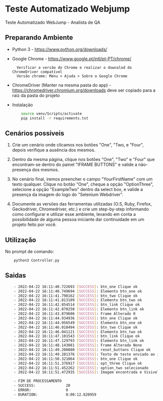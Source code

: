 # Teste Automatizado Webjump

Teste Automatizado WebJump - Analista de QA


## Preparando Ambiente

* Python 3
        - https://www.python.org/downloads/


* Google Chrome
        - https://www.google.pt/intl/pt-PT/chrome/

        Verificar a versão do Chrome e realizar o downalod do ChromeDriver compatível
        Versão chrome: Menu > Ajuda > Sobre o Google Chrome 

* ChromeDriver (Manter na mesma pasta do app)
        - https://chromedriver.chromium.org/downloads
        deve ser copiado para a raiz da pasta do projeto


* Instalação
    ```sh
        source venv/Scripts/activate
        pip install -r requirements.txt
    ```

## Cenários possiveis

1) Crie um cenário onde clicamos nos botões "One", "Two, e "Four", depois verifique a ausência dos mesmos.

2) Dentro da mesma página, clique nos botões "One", "Two" e "Four" que encontram-se dentro do painel "IFRAME BUTTONS" e valide a não-presença dos mesmos.

3) No cenário final, iremos preencher o campo "YourFirstName" com um texto qualquer. Clique no botão "One", cheque a opção "OptionThree", selecione a opção "ExampleTwo" dentro da select box, e valide a presença da imagem do logo do "Selenium Webdriver".

4) Documente as versões das ferramentas utilizadas (O.S, Ruby, Firefox, Geckodriver, Chromedriver, etc.) e crie um step-by-step informando como configurar e utilizar esse ambiente, levando em conta a possibilidade de alguma pessoa iniciante dar continuidade em um projeto feito por você.


## Utilização

No prompt de comando:
```sh
    python3 Controller.py
```

## Saidas
```sh
    - 2022-04-22 16:11:40.722693 [SUCCESS]: btn_one Clique ok
    - 2022-04-22 16:11:40.749694 [SUCCESS]: Elemento btn_one ok
    - 2022-04-22 16:11:41.798162 [SUCCESS]: btn_two Clique ok
    - 2022-04-22 16:11:41.813189 [SUCCESS]: Elemento btn_two ok
    - 2022-04-22 16:11:42.854514 [SUCCESS]: btn_link Clique ok
    - 2022-04-22 16:11:42.870250 [SUCCESS]: Elemento btn_link ok
    - 2022-04-22 16:11:43.879686 [SUCCESS]: Frame Alterado 0
    - 2022-04-22 16:11:44.934936 [SUCCESS]: btn_one Clique ok
    - 2022-04-22 16:11:44.956549 [SUCCESS]: Elemento btn_one ok
    - 2022-04-22 16:11:46.018494 [SUCCESS]: btn_two Clique ok
    - 2022-04-22 16:11:46.041121 [SUCCESS]: Elemento btn_two ok
    - 2022-04-22 16:11:47.101543 [SUCCESS]: btn_link Clique ok
    - 2022-04-22 16:11:47.129793 [SUCCESS]: Elemento btn_link ok
    - 2022-04-22 16:11:48.143081 [SUCCESS]: Frame Alterado None
    - 2022-04-22 16:11:49.200880 [SUCCESS]: reset_buttons Clique ok
    - 2022-04-22 16:11:49.281376 [SUCCESS]: Texto de teste enviado ao item first_name
    - 2022-04-22 16:11:50.321064 [SUCCESS]: btn_one Clique ok
    - 2022-04-22 16:11:51.376917 [SUCCESS]: opt_three Clique ok
    - 2022-04-22 16:11:51.452262 [SUCCESS]: option_two selecionado
    - 2022-04-22 16:11:51.472935 [SUCCESS]: Imagem encontrada e Visivel

    - FIM DE PROCESSAMENTO
    - SUCCESS:              20
    - ERROR:                0
    - DURATION:             0:00:12.820959
```